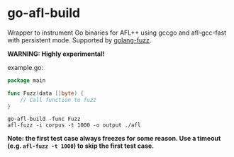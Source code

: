 # go-afl-build

Wrapper to instrument Go binaries for AFL++ using gccgo and afl-gcc-fast with persistent mode. Supported by [golang-fuzz](https://github.com/ultraware/golang-fuzz).

**WARNING: Highly experimental!**

example.go:

```go
package main

func Fuzz(data []byte) {
	// Call function to fuzz
}
```

```
go-afl-build -func Fuzz
afl-fuzz -i corpus -t 1000 -o output ./afl
```

**Note: the first test case always freezes for some reason. Use a timeout (e.g. `afl-fuzz -t 1000`) to skip the first test case.**
